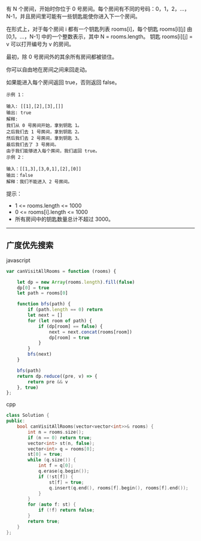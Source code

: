 有 N 个房间，开始时你位于 0 号房间。每个房间有不同的号码：0，1，2，...，N-1，并且房间里可能有一些钥匙能使你进入下一个房间。

在形式上，对于每个房间 i 都有一个钥匙列表 rooms[i]，每个钥匙 rooms[i][j] 由 [0,1，...，N-1] 中的一个整数表示，其中 N = rooms.length。 钥匙 rooms[i][j] = v 可以打开编号为 v 的房间。

最初，除 0 号房间外的其余所有房间都被锁住。

你可以自由地在房间之间来回走动。

如果能进入每个房间返回 true，否则返回 false。

```
示例 1：

输入: [[1],[2],[3],[]]
输出: true
解释:  
我们从 0 号房间开始，拿到钥匙 1。
之后我们去 1 号房间，拿到钥匙 2。
然后我们去 2 号房间，拿到钥匙 3。
最后我们去了 3 号房间。
由于我们能够进入每个房间，我们返回 true。
示例 2：

输入：[[1,3],[3,0,1],[2],[0]]
输出：false
解释：我们不能进入 2 号房间。
```

提示：

- 1 <= rooms.length <= 1000
- 0 <= rooms[i].length <= 1000
- 所有房间中的钥匙数量总计不超过 3000。

---

## 广度优先搜索

javascript

```javascript
var canVisitAllRooms = function (rooms) {

    let dp = new Array(rooms.length).fill(false)
    dp[0] = true
    let path = rooms[0]

    function bfs(path) {
        if (path.length == 0) return
        let next = []
        for (let room of path) {
            if (dp[room] == false) {
                next = next.concat(rooms[room])
                dp[room] = true
            }
        }
        bfs(next)
    }

    bfs(path)
    return dp.reduce((pre, v) => {
        return pre && v
    }, true)
};
```

cpp

```cpp
class Solution {
public:
    bool canVisitAllRooms(vector<vector<int>>& rooms) {
        int n = rooms.size();
        if (n == 0) return true;
        vector<int> st(n, false);
        vector<int> q = rooms[0];
        st[0] = true;
        while (q.size()) {
            int f = q[0];
            q.erase(q.begin());
            if (!st[f]) {
                st[f] = true;
                q.insert(q.end(), rooms[f].begin(), rooms[f].end());
            }
        }
        for (auto f: st) {
            if (!f) return false;
        }
        return true;
    }
};
```